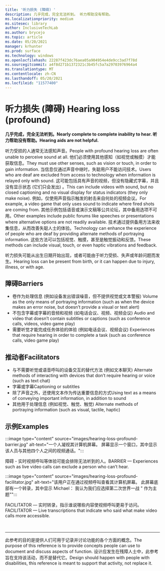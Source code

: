 ```yaml
---
title: '听力损失 (障碍) '
description: 几乎完成，完全无法听到。 听力帮助没有帮助。
ms.localizationpriority: medium
ms.sitesec: library
author: InclusiveTechLab
ms.author: brycejo
ms.topic: article
ms.date: 05/20/2021
manager: krhunter
ms.prod: surface
ms.technology: windows
ms.openlocfilehash: 22287f423dc76aea05a904954e4de9cc3ad7f78d
ms.sourcegitcommit: a4f8d271b1372321c3b45fc5a7a29703976964a4
ms.translationtype: MT
ms.contentlocale: zh-CN
ms.lasthandoff: 05/20/2021
ms.locfileid: "11577400"
---
```

# <a name="hearing-loss-profound"></a><span data-ttu-id="ec9be-104">听力损失 (障碍) </span><span class="sxs-lookup"><span data-stu-id="ec9be-104">Hearing loss (profound)</span></span>

**<span data-ttu-id="ec9be-105">几乎完成，完全无法听到。</span><span class="sxs-lookup"><span data-stu-id="ec9be-105">Nearly complete to complete inability to hear.</span></span> <span data-ttu-id="ec9be-106">听力帮助没有帮助。</span><span class="sxs-lookup"><span data-stu-id="ec9be-106">Hearing aids are not helpful.</span></span>**

<span data-ttu-id="ec9be-107">听力受损的人通常无法感知声音。</span><span class="sxs-lookup"><span data-stu-id="ec9be-107">People with profound hearing loss are often unable to perceive sound at all.</span></span> <span data-ttu-id="ec9be-108">他们必须使用其他感知（如视觉或触摸）才能获取信息。</span><span class="sxs-lookup"><span data-stu-id="ec9be-108">They must use other senses, such as vision or touch, in order to gain information.</span></span> <span data-ttu-id="ec9be-109">当信息仅通过声音中继时，失聪用户不能访问技术。</span><span class="sxs-lookup"><span data-stu-id="ec9be-109">Users who are deaf are excluded from access to technology when information is relayed only with sound.</span></span> <span data-ttu-id="ec9be-110">这可能包括具有声音的视频，但没有隐藏式字幕，并且没有显示状态 (它们只会发出) 。</span><span class="sxs-lookup"><span data-stu-id="ec9be-110">This can include videos with sound, but no closed captioning and no visual display for status indicators (they only make noise).</span></span> <span data-ttu-id="ec9be-111">例如，仅使用声音指示触发的射击来自何处的视频会议。</span><span class="sxs-lookup"><span data-stu-id="ec9be-111">For example, a video game that only uses sound to indicate where fired shots are coming from.</span></span> <span data-ttu-id="ec9be-112">其他示例包括语音或演示文稿等公共论坛，其中备用选项不可用。</span><span class="sxs-lookup"><span data-stu-id="ec9be-112">Other examples include public forums like speeches or presentations where alternative options are not readily available.</span></span> <span data-ttu-id="ec9be-113">技术通过提供备用方法来收集信息，从而改善失聪人士的体验。</span><span class="sxs-lookup"><span data-stu-id="ec9be-113">Technology can enhance the experience of people who are deaf by providing alternate methods of portraying information.</span></span> <span data-ttu-id="ec9be-114">这些方法可以包括视觉、触摸，甚至是触觉振动和反馈。</span><span class="sxs-lookup"><span data-stu-id="ec9be-114">These methods can include visual, touch, or even haptic vibrations and feedback.</span></span>

<span data-ttu-id="ec9be-115">听力损失可能从出生日期开始出现，或者可能由于听力受损、失声或年龄问题而发生。</span><span class="sxs-lookup"><span data-stu-id="ec9be-115">Hearing loss can be present from birth, or it can happen due to injury, illness, or with age.</span></span>

## <a name="barriers"></a><span data-ttu-id="ec9be-116">障碍</span><span class="sxs-lookup"><span data-stu-id="ec9be-116">Barriers</span></span>

* <span data-ttu-id="ec9be-117">卷作为处理信息 (例如设备发出错误噪音，但不提供视觉或文本警报) </span><span class="sxs-lookup"><span data-stu-id="ec9be-117">Volume as the only means of portraying information (such as when the device makes an error noise, but doesn’t provide a visual or text alert)</span></span>
* <span data-ttu-id="ec9be-118">不包含字幕或字幕的音频和视频 (如电话会议、视频、视频会议) </span><span class="sxs-lookup"><span data-stu-id="ec9be-118">Audio and video that doesn’t contain subtitles or captions (such as conference calls, videos, video game play)</span></span>
* <span data-ttu-id="ec9be-119">需要听觉才能完成任务体验的体验 (例如电话会议、视频会议) </span><span class="sxs-lookup"><span data-stu-id="ec9be-119">Experiences that require hearing in order to complete a task (such as conference calls, video game play)</span></span>


## <a name="facilitators"></a><span data-ttu-id="ec9be-120">推动者</span><span class="sxs-lookup"><span data-stu-id="ec9be-120">Facilitators</span></span>
* <span data-ttu-id="ec9be-121">与不需要听觉或语音呼叫的设备交互的替代方法 (例如文本聊天) </span><span class="sxs-lookup"><span data-stu-id="ec9be-121">Alternate methods of interacting with devices that don’t require hearing or voice (such as text chat)</span></span>
* <span data-ttu-id="ec9be-122">字幕或字幕</span><span class="sxs-lookup"><span data-stu-id="ec9be-122">Captioning or subtitles</span></span> 
* <span data-ttu-id="ec9be-123">除了声音之外，还使用文本作为传达重要信息的方式</span><span class="sxs-lookup"><span data-stu-id="ec9be-123">Using text as a means of conveying important information, in addition to sound</span></span>
* <span data-ttu-id="ec9be-124">其他用于处理信息 (例如视觉、触觉、触觉) </span><span class="sxs-lookup"><span data-stu-id="ec9be-124">Alternate methods of portraying information (such as visual, tactile, haptic)</span></span>


## <a name="examples"></a><span data-ttu-id="ec9be-125">示例</span><span class="sxs-lookup"><span data-stu-id="ec9be-125">Examples</span></span>

:::image type="content" source="images/hearing-loss-profound-barrier.jpg" alt-text="一个人凝视其计算机屏幕。 屏幕显示一个窗口，其中显示该人员与其他四个人之间的视频通话。":::

<span data-ttu-id="ec9be-128">障碍 - 实时视频呼叫等体验可能会排除无法听到的人。</span><span class="sxs-lookup"><span data-stu-id="ec9be-128">BARRIER — Experiences such as live video calls can exclude a person who can’t hear.</span></span> 

:::image type="content" source="images/hearing-loss-profound-facilitator.jpg" alt-text="该用户正在通过视频呼叫查看其计算机屏幕。 此屏幕底部有一个转录，其中显示 Michael： 我认为我们应选择第二次世界一战 &quot; 作为主题&quot;":::

<span data-ttu-id="ec9be-131">FACILITATOR — 实时转录，指示谁说哪些内容使视频呼叫更易于访问。</span><span class="sxs-lookup"><span data-stu-id="ec9be-131">FACILITATOR — Live transcriptions that indicate who said what make video calls more accessible.</span></span> 

&nbsp;

[comment]: # (Footer 语句)
___
<span data-ttu-id="ec9be-133">此参考的目的是提供人们可用于记录并讨论功能的各个方面的概念。</span><span class="sxs-lookup"><span data-stu-id="ec9be-133">The purpose of this reference is to provide concepts people can use to document and discuss aspects of function.</span></span> <span data-ttu-id="ec9be-134">设计应发生在残障人士中，此参考旨在支持该活动，而不是替代它。</span><span class="sxs-lookup"><span data-stu-id="ec9be-134">Design should happen with people with disabilities, this reference is meant to support that activity, not replace it.</span></span> 